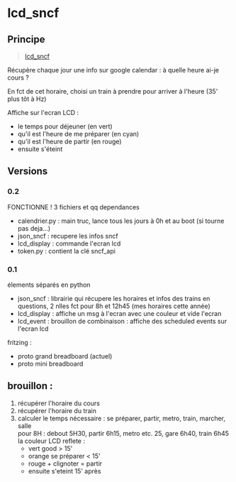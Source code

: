 # lcd_sncf

## Principe

<blockquote class="imgur-embed-pub" lang="en" data-id="a/ukOrs"><a href="//imgur.com/ukOrs">lcd_sncf</a></blockquote><script async src="//s.imgur.com/min/embed.js" charset="utf-8"></script>

Récupère chaque jour une info sur google calendar : à quelle heure ai-je cours ?

En fct de cet horaire, choisi un train à prendre pour arriver à l'heure (35' plus tôt à Hz)

Affiche sur l'ecran LCD :
* le temps pour déjeuner (en vert)
* qu'il est l'heure de me préparer (en cyan)
* qu'il est l'heure de partir (en rouge)
* ensuite s'éteint

## Versions

### 0.2
FONCTIONNE !
3 fichiers et qq dependances
* calendrier.py : main truc, lance tous les jours à 0h et au boot (si tourne pas deja...)
* json_sncf : recupere les infos sncf
* lcd_display : commande l'ecran lcd
* token.py : contient la clé sncf_api


### 0.1
élements séparés en python
* json_sncf : librairie qui récupere les horaires et infos des trains en questions, 2 nlles fct pour 8h et 12h45 (mes horaires cette année)  
* lcd_display : affiche un msg à l'ecran avec une couleur et vide l'ecran
* lcd_event : brouillon de combinaison :  affiche des scheduled events sur l'ecran lcd


fritzing :
* proto grand breadboard (actuel)
* proto mini breadboard

## brouillon :

1. récupérer l'horaire du cours
1. récupérer l'horaire du train
1. calculer le temps nécessaire : se préparer, partir, metro, train, marcher, salle  
    pour 8H : debout 5H30, partir 6h15, metro etc. 25, gare 6h40, train 6h45  
    la couleur LCD reflete :  
    * vert good > 15'
    * orange se préparer < 15'
    * rouge + clignoter = partir
    * ensuite s'eteint 15' après

